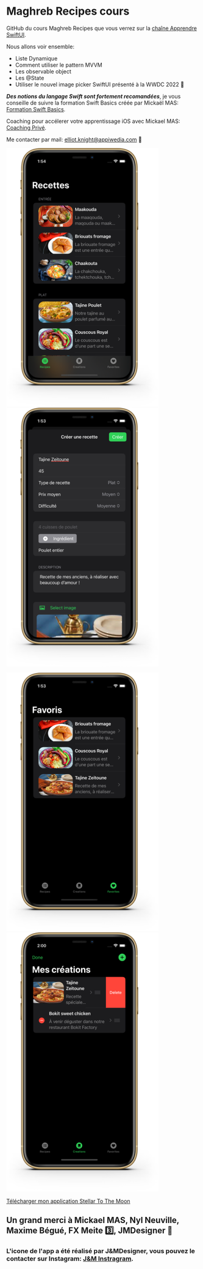 # Maghreb Recipes cours

GitHub du cours Maghreb Recipes que vous verrez sur la [chaîne Apprendre SwiftUI](https://www.youtube.com/channel/UCDZEaR8JMy-Y5KYgPwjOgxQ/).

Nous allons voir ensemble:

- Liste Dynamique
- Comment utiliser le pattern MVVM
- Les observable object
- Les @State 
- Utiliser le nouvel image picker SwiftUI présenté à la WWDC 2022 🍎

***Des notions du langage Swift sont fortement recomandées***, je vous conseille de suivre la formation Swift Basics créée par Mickaël MAS: [Formation Swift Basics](https://www.apprendre-swiftui.fr/offre-swift-basics?sa=sa0025889476017fbbabc3366b1fa16ab30f469b99/).

Coaching pour accélerer votre apprentissage iOS avec Mickael MAS: [Coaching Privé](https://www.apprendre-swiftui.fr/coaching/).

Me contacter par mail: elliot.knight@appiwedia.com 📩

<p float="left">
  <img src="https://github.com/Harry-KNIGHT/MaghrebRecipesCourse/blob/main/MainListiPhone.png" width="400" />
  <img src="https://github.com/Harry-KNIGHT/MaghrebRecipesCourse/blob/main/TopFormiPhone.png" width="400" /> 
</p>

<p floar="left">
  <img src="https://github.com/Harry-KNIGHT/MaghrebRecipesCourse/blob/main/FavorisIphone.png" width="400" />
  <img src="https://github.com/Harry-KNIGHT/MaghrebRecipesCourse/blob/main/MesCreationiPhone.png" width="400" />
</p>

[Télécharger mon application Stellar To The Moon](https://apps.apple.com/fr/app/stellar-to-the-moon/id1636548200?l=en)

## Un grand merci à Mickael MAS, Nyl Neuville, Maxime Bégué, FX Meite 3️⃣, JMDesigner 🚀

### L'icone de l'app a été réalisé par J&MDesigner, vous pouvez le contacter sur Instagram: [J&M Instragram](https://www.instagram.com/jmdesignerofficiel/?hl=fr/).
